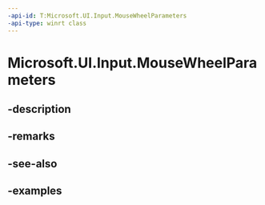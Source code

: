 ```yaml
---
-api-id: T:Microsoft.UI.Input.MouseWheelParameters
-api-type: winrt class
---
```


# Microsoft.UI.Input.MouseWheelParameters

<!--
public sealed class MouseWheelParameters
-->

## -description

## -remarks

## -see-also

## -examples
